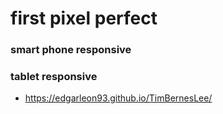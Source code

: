# first pixel perfect 

### smart phone responsive

### tablet responsive

* https://edgarleon93.github.io/TimBernesLee/
